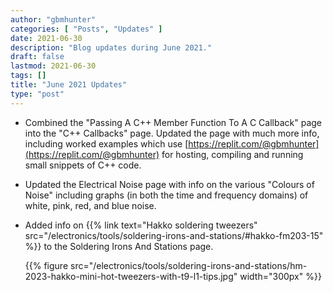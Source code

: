 ```yaml
---
author: "gbmhunter"
categories: [ "Posts", "Updates" ]
date: 2021-06-30
description: "Blog updates during June 2021."
draft: false
lastmod: 2021-06-30
tags: []
title: "June 2021 Updates"
type: "post"
---
```


* Combined the "Passing A C++ Member Function To A C Callback" page into the "C++ Callbacks" page. Updated the page with much more info, including worked examples which use [https://replit.com/@gbmhunter](https://replit.com/@gbmhunter) for hosting, compiling and running small snippets of C++ code.

* Updated the Electrical Noise page with info on the various "Colours of Noise" including graphs (in both the time and frequency domains) of white, pink, red, and blue noise.

* Added info on {{% link text="Hakko soldering tweezers" src="/electronics/tools/soldering-irons-and-stations/#hakko-fm203-15" %}} to the Soldering Irons And Stations page.

    {{% figure src="/electronics/tools/soldering-irons-and-stations/hm-2023-hakko-mini-hot-tweezers-with-t9-l1-tips.jpg" width="300px" %}}